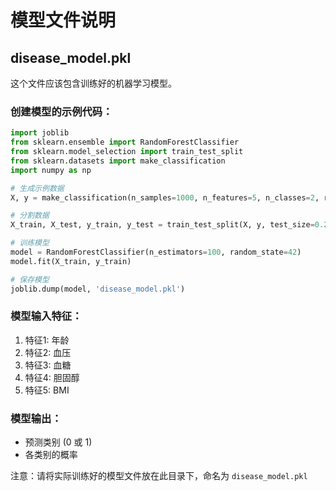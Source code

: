 # 模型文件说明

## disease_model.pkl

这个文件应该包含训练好的机器学习模型。

### 创建模型的示例代码：

```python
import joblib
from sklearn.ensemble import RandomForestClassifier
from sklearn.model_selection import train_test_split
from sklearn.datasets import make_classification
import numpy as np

# 生成示例数据
X, y = make_classification(n_samples=1000, n_features=5, n_classes=2, random_state=42)

# 分割数据
X_train, X_test, y_train, y_test = train_test_split(X, y, test_size=0.2, random_state=42)

# 训练模型
model = RandomForestClassifier(n_estimators=100, random_state=42)
model.fit(X_train, y_train)

# 保存模型
joblib.dump(model, 'disease_model.pkl')
```

### 模型输入特征：
1. 特征1: 年龄
2. 特征2: 血压
3. 特征3: 血糖
4. 特征4: 胆固醇
5. 特征5: BMI

### 模型输出：
- 预测类别 (0 或 1)
- 各类别的概率

注意：请将实际训练好的模型文件放在此目录下，命名为 `disease_model.pkl`

